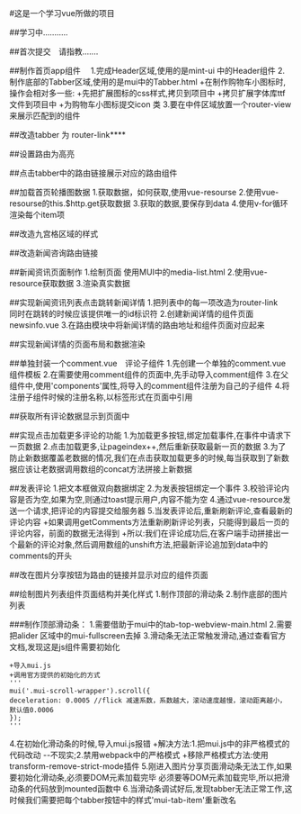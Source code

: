 #这是一个学习vue所做的项目

##学习中...........

##首次提交　请指教.......

##制作首页app组件　
1.完成Header区域,使用的是mint-ui 中的Header组件
2.制作底部的Tabber区域,使用的是mui中的Tabber.html
    +在制作购物车小图标时,操作会相对多一些:
        +先把扩展图标的css样式,拷贝到项目中
        +拷贝扩展字体库ttf文件到项目中
        +为购物车小图标提交icon 类
3.要在中件区域放置一个router-view来展示匹配到的组件 


##改造tabber 为 router-link****


##设置路由为高亮

##点击tabber中的路由链接展示对应的路由组件

##加载首页轮播图数据
1.获取数据，如何获取,使用vue-resourse
2.使用vue-resourse的this.$http.get获取数据
3.获取的数据,要保存到data
4.使用v-for循环渲染每个item项

##改造九宫格区域的样式

##改造新闻咨询路由链接

##新闻资讯页面制作
1.绘制页面 使用MUI中的media-list.html
2.使用vue-resource获取数据
3.渲染真实数据

##实现新闻资讯列表点击跳转新闻详情
1.把列表中的每一项改造为router-link　同时在跳转的时候应该提供唯一的id标识符
2.创建新闻详情的组件页面 newsinfo.vue
3.在路由模块中将新闻详情的路由地址和组件页面对应起来

##实现新闻详情的页面布局和数据渲染

##单独封装一个comment.vue　评论子组件
1.先创建一个单独的comment.vue组件模板
2.在需要使用comment组件的页面中,先手动导入comment组件
3.在父组件中,使用'components'属性,将导入的comment组件注册为自己的子组件
4.将注册子组件时候的注册名称,以标签形式在页面中引用

##获取所有评论数据显示到页面中

##实现点击加载更多评论的功能
1.为加载更多按钮,绑定加载事件,在事件中请求下一页数据
2.点击加载更多,让pageindex++,然后重新获取最新一页的数据
3.为了防止新数据覆盖老数据的情况,我们在点击获取加载更多的时候,每当获取到了新数据应该让老数据调用数组的concat方法拼接上新数据
   
    
##发表评论
1.把文本框做双向数据绑定
2.为发表按钮绑定一个事件
3.校验评论内容是否为空,如果为空,则通过toast提示用户,内容不能为空
4.通过vue-resource发送一个请求,把评论的内容提交给服务器
5.当发表评论后,重新刷新评论,查看最新的评论内容
    +如果调用getComments方法重新刷新评论列表，只能得到最后一页的评论内容，前面的数据无法得到
    +所以:我们在评论成功后,在客户端手动拼接出一个最新的评论对象,然后调用数组的unshift方法,把最新评论追加到data中的comments的开头
   

##改在图片分享按钮为路由的链接并显示对应的组件页面

##绘制图片列表组件页面结构并美化样式
1.制作顶部的滑动条
2.制作底部的图片列表 

###制作顶部滑动条： 
1.需要借助于mui中的tab-top-webview-main.html
2.需要把alider 区域中的mui-fullscreen去掉
3.滑动条无法正常触发滑动,通过查看官方文档,发现这是js组件需要初始化
    
    +导入mui.js
    +调用官方提供的初始化的方式
    '''
    mui('.mui-scroll-wrapper').scroll({
	deceleration: 0.0005 //flick 减速系数，系数越大，滚动速度越慢，滚动距离越小，默认值0.0006
    });
    '''
4.在初始化滑动条的时候,导入mui.js报错
    +解决方法:1.把mui.js中的非严格模式的代码改动 --不现实;2.禁用webpack中的严格模式
    +移除严格模式方法:使用transform-remove-strict-mode插件
5.刚进入图片分享页面滑动条无法工作,如果要初始化滑动条,必须要DOM元素加载完毕
    必须要等DOM元素加载完毕,所以把滑动条的代码放到mounted函数中
6.当滑动条调试好后,发现tabber无法正常工作,这时候我们需要把每个tabber按钮中的样式'mui-tab-item'重新改名